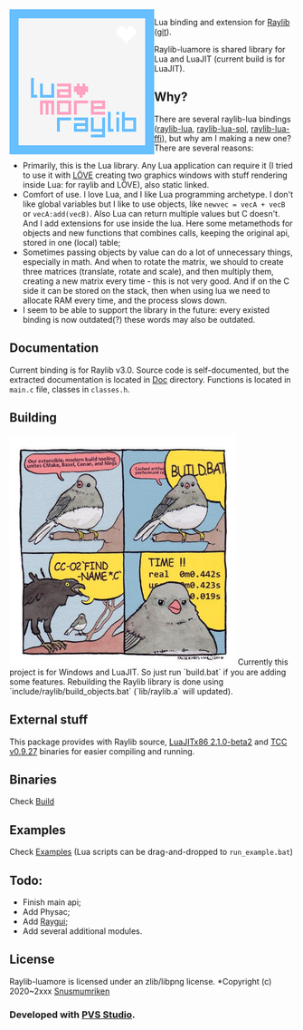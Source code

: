 <img align="left" src="logo/raylib_luamore_256x256.png" width=256>

Lua binding and extension for [Raylib](https://www.raylib.com) \([git](https://github.com/raysan5/raylib)\).

Raylib-luamore is shared library for Lua and LuaJIT (current build is for LuaJIT). 

## Why?
There are several raylib-lua bindings 
([raylib-lua](https://github.com/raysan5/raylib-lua), 
[raylib-lua-sol](https://github.com/RobLoach/raylib-lua-sol), 
[raylib-lua-ffi](https://gist.github.com/alexander-matz/f8ee4eb9fdf676203d70c1e5e329a6ec)), 
but why am I making a new one?
There are several reasons:
* Primarily, this is the Lua library. Any Lua application can require it (I tried to use it with [LÖVE](https://love2d.org) creating two graphics windows with stuff rendering inside Lua: for raylib and LÖVE), also static linked.
* Comfort of use. I love Lua, and I like Lua programming archetype. I don't like global variables but I like to use objects, like `newvec = vecA + vecB` or `vecA:add(vecB)`. Also Lua can return multiple values but C doesn't. And I add extensions for use inside the lua. Here some metamethods for objects and new functions that combines calls, keeping the original api, stored in one (local) table;
* Sometimes passing objects by value can do a lot of unnecessary things, especially in math. And when to rotate the matrix, we should to create three matrices (translate, rotate and scale), and then multiply them, creating a new matrix every time - this is not very good. And if on the C side it can be stored on the stack, then when using lua we need to allocate RAM every time, and the process slows down.
* I seem to be able to support the library in the future: every existed binding is now outdated(?) these words may also be outdated.

## Documentation
Current binding is for Raylib v3.0. Source code is self-documented, but the extracted documentation is located in [Doc](doc) directory.
Functions is located in `main.c` file, classes in `classes.h`.

## Building
<img src="logo/build_bat.jpg" width=400>
Currently this project is for Windows and LuaJIT. So just run `build.bat` if you are adding some features.
Rebuilding the Raylib library is done using `include/raylib/build_objects.bat` (`lib/raylib.a` will updated).

## External stuff
This package provides with Raylib source, [LuaJITx86 2.1.0-beta2](http://luajit.org) and [TCC v0.9.27](https://bellard.org/tcc/) binaries for easier compiling and running.

## Binaries
Check [Build](build)

## Examples
Check [Examples](build/examples) (Lua scripts can be drag-and-dropped to `run_example.bat`)

## Todo:
* Finish main api;
* Add Physac;
* Add [Raygui](https://github.com/raysan5/raygui);
* Add several additional modules.

## License
Raylib-luamore is licensed under an zlib/libpng license.
*Copyright (c) 2020~2xxx [Snusmumriken](@HDPLocust)

### Developed with [PVS Studio](https://www.viva64.com/en/pvs-studio/).